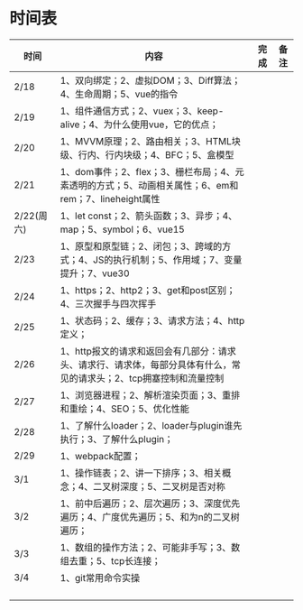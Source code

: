 # 时间表

| 时间       | 内容                                                         | 完成 | 备注 |
| ---------- | ------------------------------------------------------------ | ---- | ---- |
| 2/18       | 1、双向绑定；2、虚拟DOM；3、Diff算法；4、生命周期；5、vue的指令 |      |      |
| 2/19       | 1、组件通信方式；2、vuex；3、keep-alive；4、为什么使用vue，它的优点； |      |      |
| 2/20       | 1、MVVM原理；2、路由相关；3、HTML块级、行内、行内块级；4、BFC；5、盒模型 |      |      |
| 2/21       | 1、dom事件；2、flex；3、栅栏布局；4、元素透明的方式；5、动画相关属性；6、em和rem；7、lineheight属性 |      |      |
| 2/22(周六) | 1、let const；2、箭头函数；3、异步；4、map；5、symbol；6、vue15 |      |      |
| 2/23       | 1、原型和原型链；2、闭包；3、跨域的方式；4、JS的执行机制；5、作用域；7、变量提升；7、vue30 |      |      |
| 2/24       | 1、https；2、http2；3、get和post区别；4、三次握手与四次挥手  |      |      |
| 2/25       | 1、状态码；2、缓存；3、请求方法；4、http定义；               |      |      |
| 2/26       | 1、http报文的请求和返回会有几部分：请求头、请求行、请求体，每部分具体有什么，常见的请求头；2、tcp拥塞控制和流量控制 |      |      |
| 2/27       | 1、浏览器进程；2、解析渲染页面；3、重排和重绘；4、SEO；5、优化性能 |      |      |
| 2/28       | 1、了解什么loader；2、loader与plugin谁先执行；3、了解什么plugin； |      |      |
| 2/29       | 1、webpack配置；                                             |      |      |
| 3/1        | 1、操作链表；2、讲一下排序；3、相关概念；4、二叉树深度；5、二叉树是否对称 |      |      |
| 3/2        | 1、前中后遍历；2、层次遍历；3、深度优先遍历；4、广度优先遍历；5、和为n的二叉树遍历； |      |      |
| 3/3        | 1、数组的操作方法；2、可能非手写；3、数组去重；5、tcp长连接； |      |      |
| 3/4        | 1、git常用命令实操                                           |      |      |
|            |                                                              |      |      |
|            |                                                              |      |      |
|            |                                                              |      |      |
|            |                                                              |      |      |



